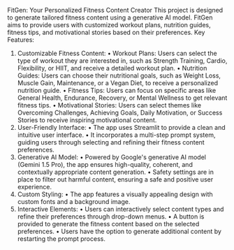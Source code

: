 FitGen: Your Personalized Fitness Content Creator
This project is designed to generate tailored fitness content using a generative AI model. FitGen aims to provide users with customized workout plans, nutrition guides, fitness tips, and motivational stories based on their preferences.
Key Features:
1.	Customizable Fitness Content:
•	Workout Plans: Users can select the type of workout they are interested in, such as Strength Training, Cardio, Flexibility, or HIIT, and receive a detailed workout plan.
•	Nutrition Guides: Users can choose their nutritional goals, such as Weight Loss, Muscle Gain, Maintenance, or a Vegan Diet, to receive a personalized nutrition guide.
•	Fitness Tips: Users can focus on specific areas like General Health, Endurance, Recovery, or Mental Wellness to get relevant fitness tips.
•	Motivational Stories: Users can select themes like Overcoming Challenges, Achieving Goals, Daily Motivation, or Success Stories to receive inspiring motivational content.
2.	User-Friendly Interface:
•	The app uses Streamlit to provide a clean and intuitive user interface.
•	It incorporates a multi-step prompt system, guiding users through selecting and refining their fitness content preferences.
3.	Generative AI Model:
•	Powered by Google's generative AI model (Gemini 1.5 Pro), the app ensures high-quality, coherent, and contextually appropriate content generation.
•	Safety settings are in place to filter out harmful content, ensuring a safe and positive user experience.
4.	Custom Styling:
•	The app features a visually appealing design with custom fonts and a background image.
5.	Interactive Elements:
•	Users can interactively select content types and refine their preferences through drop-down menus.
•	A button is provided to generate the fitness content based on the selected preferences.
•	Users have the option to generate additional content by restarting the prompt process.

